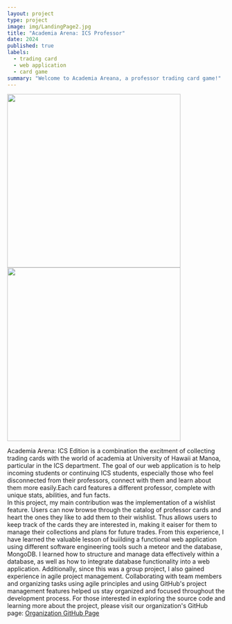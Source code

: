 ```yaml
---
layout: project
type: project
image: img/LandingPage2.jpg
title: "Academia Arena: ICS Professor"
date: 2024
published: true
labels:
  - trading card
  - web application
  - card game 
summary: "Welcome to Academia Areana, a professor trading card game!"
---
```


<div class="text-center p-4">
  <img width="400px" src="https://academia-arena.github.io/images/LandingPage2.png" >
  <img width="400px" src="https://academia-arena.github.io/images/wishlist.png" >
</div>

Academia Arena: ICS Edition is a combination the excitment of collecting trading cards with the world of academia at University of Hawaii at Manoa, particular in the ICS department. The goal of our web application  is to help incoming students or continuing ICS students, especially those who feel disconnected from their professors, connect with them and learn about them more easily.Each card features a different professor, complete with unique stats, abilities, and fun facts.  
In this project, my main contribution was the implementation of a wishlist feature. Users can now browse through the catalog of professor cards and heart the ones they like to add them to their wishlist. Thus allows users to keep track of the cards they are interested in, making it eaiser for them to manage their collections and plans for future trades. 
From this experience, I have learned the valuable lesson of buiilding a functional web application using different software engineering tools such a meteor and the database, MongoDB. I learned how to structure and manage data effectively within a database, as well as how to integrate database functionality into a web application. Additionally, since this was a group project, I also gained experience in agile project management. Collaborating with team members and organizing tasks using agile principles and using GitHub's project management features helped us stay organized and focused throughout the development process.
For those interested in exploring the source code and learning more about the project, please visit our organization's GitHub page: [Organization GitHub Page](https://academia-arena.github.io/)
